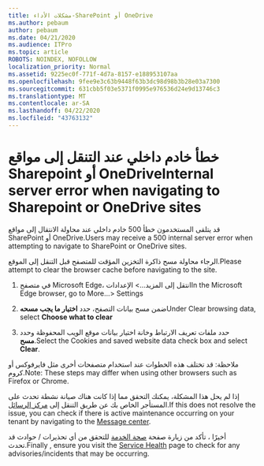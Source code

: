 ```yaml
---
title: مشكلات الأداء-SharePoint أو OneDrive
ms.author: pebaum
author: pebaum
ms.date: 04/21/2020
ms.audience: ITPro
ms.topic: article
ROBOTS: NOINDEX, NOFOLLOW
localization_priority: Normal
ms.assetid: 9225ec0f-771f-4d7a-8157-e188953107aa
ms.openlocfilehash: 9fee9e3c63b9448f63b3dc98d98b3b28e03a7300
ms.sourcegitcommit: 631cbb5f03e5371f0995e976536d24e9d13746c3
ms.translationtype: MT
ms.contentlocale: ar-SA
ms.lasthandoff: 04/22/2020
ms.locfileid: "43763132"
---
```

# <a name="internal-server-error-when-navigating-to-sharepoint-or-onedrive-sites"></a><span data-ttu-id="292d3-102">خطأ خادم داخلي عند التنقل إلى مواقع Sharepoint أو OneDrive</span><span class="sxs-lookup"><span data-stu-id="292d3-102">Internal server error when navigating to Sharepoint or OneDrive sites</span></span>

<span data-ttu-id="292d3-103">قد يتلقى المستخدمون خطأ 500 خادم داخلي عند محاولة الانتقال إلى مواقع SharePoint أو OneDrive.</span><span class="sxs-lookup"><span data-stu-id="292d3-103">Users may receive a 500 internal server error when attempting to navigate to SharePoint or OneDrive sites.</span></span> 

<span data-ttu-id="292d3-104">الرجاء محاولة مسح ذاكرة التخزين المؤقت للمتصفح قبل التنقل إلى الموقع.</span><span class="sxs-lookup"><span data-stu-id="292d3-104">Please attempt to clear the browser cache before navigating to the site.</span></span>


1. <span data-ttu-id="292d3-105">في متصفح Microsoft Edge، انتقل إلى المزيد...> الإعدادات</span><span class="sxs-lookup"><span data-stu-id="292d3-105">In the Microsoft Edge browser, go to More...> Settings</span></span>

2. <span data-ttu-id="292d3-106">ضمن مسح بيانات التصفح، حدد **اختيار ما يجب مسحه**</span><span class="sxs-lookup"><span data-stu-id="292d3-106">Under Clear browsing data, select **Choose what to clear**</span></span>

3. <span data-ttu-id="292d3-107">حدد ملفات تعريف الارتباط وخانة اختيار بيانات موقع الويب المحفوظة وحدد **مسح**.</span><span class="sxs-lookup"><span data-stu-id="292d3-107">Select the Cookies and saved website data check box and select **Clear**.</span></span>

<span data-ttu-id="292d3-108">ملاحظة: قد تختلف هذه الخطوات عند استخدام متصفحات أخرى مثل فايرفوكس أو كروم.</span><span class="sxs-lookup"><span data-stu-id="292d3-108">Note: These steps may differ when using other browsers such as Firefox or Chrome.</span></span>

<span data-ttu-id="292d3-109">إذا لم يحل هذا المشكلة، يمكنك التحقق مما إذا كانت هناك صيانة نشطة تحدث على المستأجر الخاص بك عن طريق التنقل إلى [مركز الرسائل](https://portal.office.com/adminportal/home#/MessageCenter).</span><span class="sxs-lookup"><span data-stu-id="292d3-109">If this does not resolve the issue, you can check if there is active maintenance occurring on your tenant by navigating to the [Message center](https://portal.office.com/adminportal/home#/MessageCenter).</span></span>

<span data-ttu-id="292d3-110">أخيرًا ، تأكد من زيارة صفحة [صحة الخدمة](https://portal.office.com/adminportal/home#/servicehealth) للتحقق من أي تحذيرات / حوادث قد تحدث.</span><span class="sxs-lookup"><span data-stu-id="292d3-110">Finally , ensure you visit the [Service Health](https://portal.office.com/adminportal/home#/servicehealth) page to check for any advisories/incidents that may be occurring.</span></span>

